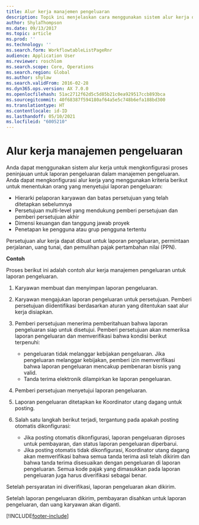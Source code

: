 ```yaml
---
title: Alur kerja manajemen pengeluaran
description: Topik ini menjelaskan cara menggunakan sistem alur kerja di Microsoft Dynamics 365 Finance, untuk mengkonfigurasi proses peninjauan untuk laporan pengeluaran dalam manajemen pengeluaran.
author: ShylaThompson
ms.date: 09/13/2017
ms.topic: article
ms.prod: ''
ms.technology: ''
ms.search.form: WorkflowtableListPageRnr
audience: Application User
ms.reviewer: roschlom
ms.search.scope: Core, Operations
ms.search.region: Global
ms.author: shylaw
ms.search.validFrom: 2016-02-28
ms.dyn365.ops.version: AX 7.0.0
ms.openlocfilehash: 51ac2712f62d5c5d85b21c0ea929517ccb893bca
ms.sourcegitcommit: 40f68387f594180af64a5e5c748b6efa188bd300
ms.translationtype: HT
ms.contentlocale: id-ID
ms.lasthandoff: 05/10/2021
ms.locfileid: "6005210"
---
```

# <a name="expense-management-workflow"></a>Alur kerja manajemen pengeluaran

Anda dapat menggunakan sistem alur kerja untuk mengkonfigurasi proses peninjauan untuk laporan pengeluaran dalam manajemen pengeluaran. Anda dapat mengkonfigurasi alur kerja yang menggunakan kriteria berikut untuk menentukan orang yang menyetujui laporan pengeluaran:

- Hierarki pelaporan karyawan dan batas persetujuan yang telah ditetapkan sebelumnya
- Persetujuan multi-level yang mendukung pemberi persetujuan dan pemberi persetujuan akhir
- Dimensi keuangan dan tanggung jawab proyek
- Penetapan ke pengguna atau grup pengguna tertentu

Persetujuan alur kerja dapat dibuat untuk laporan pengeluaran, permintaan perjalanan, uang tunai, dan pemulihan pajak pertambahan nilai (PPN).

**Contoh**

Proses berikut ini adalah contoh alur kerja manajemen pengeluaran untuk laporan pengeluaran.

1. Karyawan membuat dan menyimpan laporan pengeluaran.
2. Karyawan mengajukan laporan pengeluaran untuk persetujuan. Pemberi persetujuan diidentifikasi berdasarkan aturan yang ditentukan saat alur kerja disiapkan.
3. Pemberi persetujuan menerima pemberitahuan bahwa laporan pengeluaran siap untuk disetujui. Pemberi persetujuan akan memeriksa laporan pengeluaran dan memverifikasi bahwa kondisi berikut terpenuhi:

    - pengeluaran tidak melanggar kebijakan pengeluaran. Jika pengeluaran melanggar kebijakan, pemberi izin memverifikasi bahwa laporan pengeluaran mencakup pembenaran bisnis yang valid.
    - Tanda terima elektronik dilampirkan ke laporan pengeluaran.

4. Pemberi persetujuan menyetujui laporan pengeluaran.
5. Laporan pengeluaran ditetapkan ke Koordinator utang dagang untuk posting.
6. Salah satu langkah berikut terjadi, tergantung pada apakah posting otomatis dikonfigurasi:

    - Jika posting otomatis dikonfigurasi, laporan pengeluaran diproses untuk pembayaran, dan status laporan pengeluaran diperbarui.
    - Jika posting otomatis tidak dikonfigurasi, Koordinator utang dagang akan memverifikasi bahwa semua tanda terima asli telah dikirim dan bahwa tanda terima disesuaikan dengan pengeluaran di laporan pengeluaran. Semua kode pajak yang dimasukkan pada laporan pengeluaran juga harus diverifikasi sebagai benar.

Setelah persyaratan ini diverifikasi, laporan pengeluaran akan dikirim.

Setelah laporan pengeluaran dikirim, pembayaran disahkan untuk laporan pengeluaran, dan uang karyawan akan diganti.


[!INCLUDE[footer-include](../includes/footer-banner.md)]